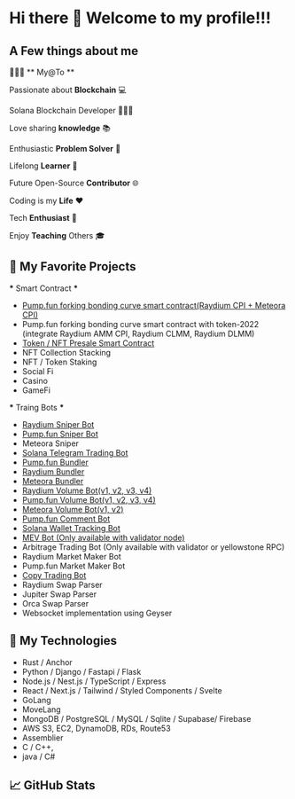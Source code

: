 # Hi there 👋 Welcome to my profile!!!

## A Few things about me

👨🏾‍💻 ** My@To **

Passionate about **Blockchain** 💻

Solana Blockchain Developer 🧑🏾‍🎓

Love sharing **knowledge** 📚

Enthusiastic **Problem Solver** 🧩

Lifelong **Learner** 📖

Future Open-Source **Contributor** 🌐

Coding is my **Life** ❤️

Tech **Enthusiast** 🚀

Enjoy **Teaching** Others 🎓

## 📰 My Favorite Projects

**\*** Smart Contract **\***

- [Pump.fun forking bonding curve smart contract(Raydium CPI + Meteora CPI)](https://github.com/sol.genius.dev/pumpfun-smart-contract)
- Pump.fun forking bonding curve smart contract with token-2022 (integrate Raydium AMM CPI, Raydium CLMM, Raydium DLMM)
- [Token / NFT Presale Smart Contract](https://github.com/sol.genius.dev/Solana-IDO-presale-smart-contract)
- NFT Collection Stacking
- NFT / Token Staking
- Social Fi
- Casino
- GameFi

**\*** Traing Bots **\***

- [Raydium Sniper Bot](https://github.com/sol.genius.dev/solana-raydium-sniper-bot)
- [Pump.fun Sniper Bot](https://github.com/sol.genius.dev/solana-pumpfun-sniper-bot)
- Meteora Sniper
- [Solana Telegram Trading Bot](https://github.com/sol.genius.dev/solana-telegram-trading-bot)
- [Pump.fun Bundler](https://github.com/sol.genius.dev/Solana-pumpfun-bundler)
- [Raydium Bundler](https://github.com/sol.genius.dev/Solana-Raydium-Bundler)
- [Meteora Bundler](https://github.com/sol.genius.dev/Solana-Meteora-Bundler)
- [Raydium Volume Bot(v1, v2, v3, v4)](https://github.com/sol.genius.dev/solana-raydium-volume-bot)
- [Pump.fun Volume Bot(v1, v2, v3, v4)](https://github.com/sol.genius.dev/Pumpfun-Volume-Bot)
- [Meteora Volume Bot(v1, v2)](https://github.com/sol.genius.dev/Meteora-Volume-Bot)
- [Pump.fun Comment Bot](https://github.com/sol.genius.dev/Pump.fun-comment-bot)
- [Solana Wallet Tracking Bot](https://github.com/sol.genius.dev/solana-wallet-tracking-bot)
- [MEV Bot (Only available with validator node)](https://github.com/sol.genius.dev/solana-mev-bot)
- Arbitrage Trading Bot (Only available with validator or yellowstone RPC)
- Raydium Market Maker Bot
- Pump.fun Market Maker Bot
- [Copy Trading Bot](https://github.com/sol.genius.dev/solana-copy-trading-bot)
- Raydium Swap Parser
- Jupiter Swap Parser
- Orca Swap Parser
- Websocket implementation using Geyser

## 📰 My Technologies

- Rust / Anchor
- Python / Django / Fastapi / Flask
- Node.js / Nest.js / TypeScript / Express
- React / Next.js / Tailwind / Styled Components / Svelte
- GoLang
- MoveLang
- MongoDB / PostgreSQL / MySQL / Sqlite / Supabase/ Firebase
- AWS S3, EC2, DynamoDB, RDs, Route53
- Assemblier
- C / C++,
- java / C#

## 📈 GitHub Stats

<!-- <p align="center">
  <img width="48%" src="https://github-readme-stats.vercel.app/api?username=sol.genius.dev&show_icons=true&theme=radical" />
  <img width="48%" src="https://github-readme-streak-stats.herokuapp.com/?user=sol.genius.dev&theme=radical" />
</p> -->
